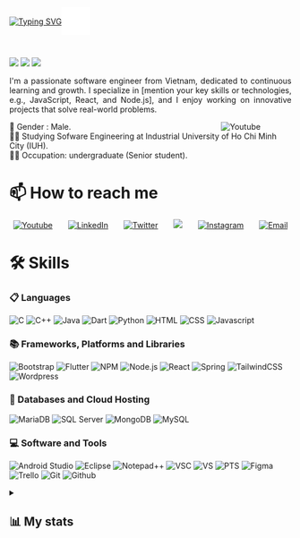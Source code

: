 <p style="display: flex; align-items: center;">
  <a href="https://git.io/typing-svg"><img src="https://readme-typing-svg.herokuapp.com?font=monsterat&weight=200&duration=2000&pause=1000&color=31F728&width=300&height=35&lines=Hi%2C+I'm+Nguy%E1%BB%85n+L%C3%AA+Gia+B%E1%BA%A3o+" alt="Typing SVG" /></a>
  <img src="header.svg" style="width: 10%;" alt="Click to see the source">
</p>

# 
![](https://komarev.com/ghpvc/?username=baoispro&color=brightgreen) ![](https://custom-icon-badges.demolab.com/github/followers/baoispro?logo=person-add&style=social&logoColor=black) ![](https://custom-icon-badges.demolab.com/github/stars/baoispro?logo=star&style=social&logoColor=black)

<p align="justify">I'm a passionate software engineer from Vietnam, dedicated to continuous learning and growth. I specialize in [mention your key skills or technologies, e.g., JavaScript, React, and Node.js], and I enjoy working on innovative projects that solve real-world problems.</p>
<img align="right" width="25%" alt="Youtube" title="Youtube" src="https://gifdb.com/images/high/green-static-background-hacking-zxdixjwjemrjnoen.gif"/>
<p align="left">
🧑 Gender : Male.</br>
👨‍🎓 Studying Sofware Engineering at Industrial University of Ho Chi Minh City (IUH).</br>
👨‍💻 Occupation: undergraduate (Senior student).
</p>

# 📫 How to reach me
<!-- Social icons section -->
<p align="center">
  <a href="https://www.youtube.com/@jackbaonguyen2580"><img width="32px" alt="Youtube" title="Youtube" src="https://i.imgur.com/qiXu7b2.png"/></a>
  &#8287;&#8287;&#8287;&#8287;&#8287;
  <a href="https://www.linkedin.com/in/nguy%E1%BB%85n-l%C3%AA-gia-b%E1%BA%A3o-7b016a31b/"><img width="32px" alt="LinkedIn" title="LinkedIn" src="https://i.imgur.com/yRpa1dQ.png"/></a>
  &#8287;&#8287;&#8287;&#8287;&#8287;
  <a href="https://x.com/JackboNguyn1"><img width="32px" alt="Twitter" title="Twitter" src="https://i.imgur.com/AixJgnm.png"/></a>
  &#8287;&#8287;&#8287;&#8287;&#8287;
  <a href="https://www.facebook.com/bao.nguyenlegia.967" alt="Facebook" title="Facebook"><img width="32px" src="https://img.icons8.com/?size=100&id=8818&format=png&color=F75C7E"/></a>
  &#8287;&#8287;&#8287;&#8287;&#8287;
  <a href="https://www.instagram.com/baoispro13170/"><img width="32px" alt="Instagram" title="Instagram" src="https://img.icons8.com/?size=100&id=32309&format=png&color=f75c7e"></a>
  &#8287;&#8287;&#8287;&#8287;&#8287;
  <a href="mailto:nguyenlegiabao810@gmail.com"><img width="32px" alt="Email" title="Email" src="https://img.icons8.com/?size=100&id=12623&format=png&color=f75c7e"/></a>
</p>

# 🛠️ Skills
### 📋 Languages
<p>
  <img src="https://img.shields.io/badge/c-%2300599C.svg?style=for-the-badge&logo=c&logoColor=white" alt="C" title="C"/>
  <img src="https://img.shields.io/badge/c++-%2300599C.svg?style=for-the-badge&logo=c%2B%2B&logoColor=white" alt="C++" title="C++"/>
  <img src="https://img.shields.io/badge/Java-ED8B00?style=for-the-badge&logo=openjdk&logoColor=white" alt="Java" title="Java"/>
  <img src="https://img.shields.io/badge/dart-%230175C2.svg?style=for-the-badge&logo=dart&logoColor=white" alt="Dart" title="Dart"/>
  <img src="https://img.shields.io/badge/dart-%230175C2.svg?style=for-the-badge&logo=dart&logoColor=white" alt="Python" title="Python"/>
   <img src="https://img.shields.io/badge/html5-%23E34F26.svg?style=for-the-badge&logo=html5&logoColor=white" alt="HTML" title="HTML"/>
  <img src="https://img.shields.io/badge/css3-%231572B6.svg?style=for-the-badge&logo=css3&logoColor=white" alt="CSS" title="CSS"/>
  <img src="https://img.shields.io/badge/javascript-%23323330.svg?style=for-the-badge&logo=javascript&logoColor=%23F7DF1E" alt="Javascript" title="Javascript"/>
</p>

### 📚 Frameworks, Platforms and Libraries 
<p>
  <img src="https://img.shields.io/badge/bootstrap-%238511FA.svg?style=for-the-badge&logo=bootstrap&logoColor=white" alt="Bootstrap" title="Bootstrap"/>
  <img src="https://img.shields.io/badge/Flutter-%2302569B.svg?style=for-the-badge&logo=Flutter&logoColor=white" alt="Flutter" title="Flutter"/>
  <img src="https://img.shields.io/badge/NPM-%23CB3837.svg?style=for-the-badge&logo=npm&logoColor=white" alt="NPM" title="NPM"/>
  <img src="https://img.shields.io/badge/node.js-6DA55F?style=for-the-badge&logo=node.js&logoColor=white" alt="Node.js" title="Node.js"/>
  <img src="https://img.shields.io/badge/react-%2320232a.svg?style=for-the-badge&logo=react&logoColor=%2361DAFB" alt="React" title="React"/>
   <img src="https://img.shields.io/badge/spring-%236DB33F.svg?style=for-the-badge&logo=spring&logoColor=white" alt="Spring" title="Spring"/>
  <img src="https://img.shields.io/badge/tailwindcss-%2338B2AC.svg?style=for-the-badge&logo=tailwind-css&logoColor=white" alt="TailwindCSS" title="TailwindCSS"/>
  <img src="https://img.shields.io/badge/WordPress-%23117AC9.svg?style=for-the-badge&logo=WordPress&logoColor=white" alt="Wordpress" title="Wordpress"/>
</p>

### 📂 Databases and Cloud Hosting
<p>
  <img src="https://img.shields.io/badge/MariaDB-003545?style=for-the-badge&logo=mariadb&logoColor=white" alt="MariaDB" title="MariaDB"/>
  <img src="https://img.shields.io/badge/Microsoft%20SQL%20Server-CC2927?style=for-the-badge&logo=microsoft%20sql%20server&logoColor=white" alt="SQL Server" title="SQL Server"/>
  <img src="https://img.shields.io/badge/MongoDB-%234ea94b.svg?style=for-the-badge&logo=mongodb&logoColor=white" alt="MongoDB" title="MongoDB"/>
  <img src="https://img.shields.io/badge/mysql-4479A1.svg?style=for-the-badge&logo=mysql&logoColor=white" alt="MySQL" title="MySQL"/>
</p>

### 💻 Software and Tools
<p>
  <img src="https://img.shields.io/badge/android%20studio-346ac1?style=for-the-badge&logo=android%20studio&logoColor=white" alt="Android Studio" title="Android Studio"/>
  <img src="https://img.shields.io/badge/Eclipse-FE7A16.svg?style=for-the-badge&logo=Eclipse&logoColor=white" alt="Eclipse" title="Eclipse"/>
  <img src="https://img.shields.io/badge/Notepad++-90E59A.svg?style=for-the-badge&logo=notepad%2b%2b&logoColor=black" alt="Notepad++" title="Notepad++"/>
  <img src="https://img.shields.io/badge/Visual%20Studio%20Code-0078d7.svg?style=for-the-badge&logo=visual-studio-code&logoColor=white" alt="VSC" title="VSC"/>
  <img src="https://img.shields.io/badge/Visual%20Studio-5C2D91.svg?style=for-the-badge&logo=visual-studio&logoColor=white" alt="VS" title="VS"/>
   <img src="https://img.shields.io/badge/adobe%20photoshop-%2331A8FF.svg?style=for-the-badge&logo=adobe%20photoshop&logoColor=white" alt="PTS" title="PTS"/>
  <img src="https://img.shields.io/badge/figma-%23F24E1E.svg?style=for-the-badge&logo=figma&logoColor=white" alt="Figma" title="Figma"/>
  <img src="https://img.shields.io/badge/Trello-%23026AA7.svg?style=for-the-badge&logo=Trello&logoColor=white" alt="Trello" title="Trello"/>
  <img src="https://img.shields.io/badge/git-%23F05033.svg?style=for-the-badge&logo=git&logoColor=white" alt="Git" title="Git"/>
  <img src="https://img.shields.io/badge/github-%23121011.svg?style=for-the-badge&logo=github&logoColor=white" alt="Github" title="Github"/>
</p>

<details>
  <summary><h2>📊 My stats</h2></summary> 
<div align="center">
  <img src="https://github-readme-stats.vercel.app/api?username=baoispro&show_icons=true&theme=panda" alt="Githubstat" title="GithubStat" height="192px"/>
  <img src="https://github-readme-stats.vercel.app/api/top-langs/?username=baoispro&layout=compact&theme=panda" alt="TopLanguages" title="TopLanguages" height="192px"/>
  <img src="https://streak-stats.demolab.com/?user=baoispro&theme=panda" alt="streakStat" title="streakStat" height="192px"/>
  <img src="https://github-readme-activity-graph.vercel.app/graph?username=baoispro&theme=material" alt="activityContribution" title="activityContribution"/>
  <img src="https://github-profile-trophy.vercel.app/?username=ryo-ma&theme=onedark" alt="trophyProfileGithub" title="trophyProfileGithub"/>
</div>
</details>

<!--
**baoispro/baoispro** is a ✨ _special_ ✨ repository because its `README.md` (this file) appears on your GitHub profile.

Here are some ideas to get you started:

- 🔭 I’m currently working on ...
- 🌱 I’m currently learning ...
- 👯 I’m looking to collaborate on ...
- 🤔 I’m looking for help with ...
- 💬 Ask me about ...
- 📫 How to reach me: ...
- 😄 Pronouns: ...
- ⚡ Fun fact: ...
-->
